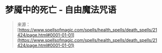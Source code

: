 <!--yml

category: 未分类

date: 2024-06-12 19:04:53

-->

# 梦魇中的死亡 - 自由魔法咒语

> 来源：[https://www.spellsofmagic.com/spells/health_spells/death_spells/21424/page.html#0001-01-01](https://www.spellsofmagic.com/spells/health_spells/death_spells/21424/page.html#0001-01-01)
